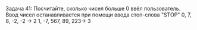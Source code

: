 Задача 41: Посчитайте, сколько чисел больше 0 ввёл пользователь. Ввод чисел останавливается при помощи ввода стоп-слова "STOP"
0, 7, 8, -2, -2 -> 2
1, -7, 567, 89, 223-> 3